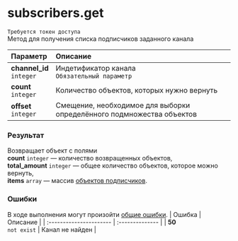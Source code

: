 # subscribers.get
`Требуется токен доступа`  
Метод для получения списка подписчиков заданного канала

| Параметр                      | Описание                                                              |
| :---------------------------- | :-------------------------------------------------------------------- |
| **channel_id**<br />`integer` | Индетификатор канала<br />`Обязательный параметр`                     |
| **count**<br />`integer`      | Количество объектов, которых нужно вернуть                            |
| **offset**<br />`integer`     | Смещение, необходимое для выборки определённого подмножества объектов |

### Результат
Возвращает объект с полями  
**count** `integer` — количество возвращенных объектов,  
**total_amount** `integer` — общее количество объектов, которое можно вернуть,  
**items** `array` — массив [объектов подписчиков](https://github.com/EcostCompony/specter_api_documentation/blob/master/Объекты/Подписчик.md#подписчик).

### Ошибки
В ходе выполнения могут произойти [общие ошибки](https://github.com/EcostCompony/specter_api_documentation/blob/master/Основное/Обработка%20ошибок.md#коды-общих-ошибок).
| Ошибка                  | Описание        |
| :---------------------- | :-------------- |
| **50**<br />`not exist` | Канал не найден |